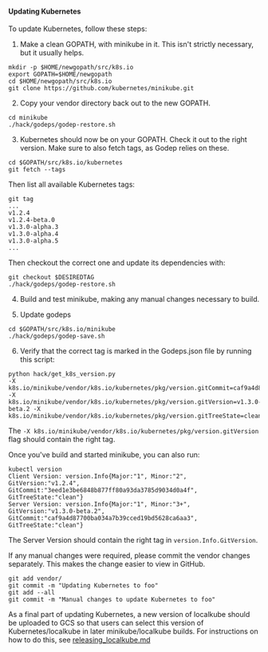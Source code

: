 #### Updating Kubernetes

To update Kubernetes, follow these steps:

1. Make a clean GOPATH, with minikube in it.
   This isn't strictly necessary, but it usually helps.

```shell
mkdir -p $HOME/newgopath/src/k8s.io
export GOPATH=$HOME/newgopath
cd $HOME/newgopath/src/k8s.io
git clone https://github.com/kubernetes/minikube.git
```

2. Copy your vendor directory back out to the new GOPATH.

```shell
cd minikube
./hack/godeps/godep-restore.sh
```

3. Kubernetes should now be on your GOPATH. Check it out to the right version.
   Make sure to also fetch tags, as Godep relies on these.

```shell
cd $GOPATH/src/k8s.io/kubernetes
git fetch --tags
```

Then list all available Kubernetes tags:

```shell
git tag
...
v1.2.4
v1.2.4-beta.0
v1.3.0-alpha.3
v1.3.0-alpha.4
v1.3.0-alpha.5
...
```

Then checkout the correct one and update its dependencies with:

```shell
git checkout $DESIREDTAG
./hack/godeps/godep-restore.sh
```

4. Build and test minikube, making any manual changes necessary to build.

5. Update godeps

```shell
cd $GOPATH/src/k8s.io/minikube
./hack/godeps/godep-save.sh
```

6.  Verify that the correct tag is marked in the Godeps.json file by running this script:

```shell
python hack/get_k8s_version.py
-X k8s.io/minikube/vendor/k8s.io/kubernetes/pkg/version.gitCommit=caf9a4d87700ba034a7b39cced19bd5628ca6aa3 -X k8s.io/minikube/vendor/k8s.io/kubernetes/pkg/version.gitVersion=v1.3.0-beta.2 -X k8s.io/minikube/vendor/k8s.io/kubernetes/pkg/version.gitTreeState=clean
```

The `-X k8s.io/minikube/vendor/k8s.io/kubernetes/pkg/version.gitVersion` flag should contain the right tag.

Once you've build and started minikube, you can also run:

```shell
kubectl version
Client Version: version.Info{Major:"1", Minor:"2", GitVersion:"v1.2.4", GitCommit:"3eed1e3be6848b877ff80a93da3785d9034d0a4f", GitTreeState:"clean"}
Server Version: version.Info{Major:"1", Minor:"3+", GitVersion:"v1.3.0-beta.2", GitCommit:"caf9a4d87700ba034a7b39cced19bd5628ca6aa3", GitTreeState:"clean"}
```

The Server Version should contain the right tag in `version.Info.GitVersion`.

If any manual changes were required, please commit the vendor changes separately.
This makes the change easier to view in GitHub.

```shell
git add vendor/
git commit -m "Updating Kubernetes to foo"
git add --all
git commit -m "Manual changes to update Kubernetes to foo"
```

As a final part of updating Kubernetes, a new version of localkube should be uploaded to GCS so that users can select this version of Kubernetes/localkube in later minikube/localkube builds. For instructions on how to do this, see [releasing_localkube.md](https://github.com/kubernetes/minikube/blob/master/docs/contributors/releasing_localkube.md)

